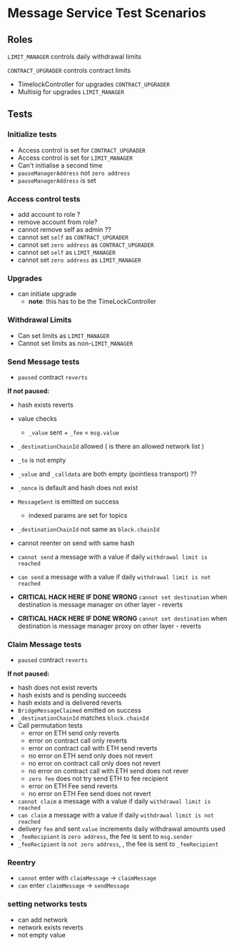 # Message Service Test Scenarios


## Roles

`LIMIT_MANAGER` controls daily withdrawal limits

`CONTRACT_UPGRADER` controls contract limits

- TimelockController for upgrades `CONTRACT_UPGRADER`
- Multisig for upgrades `LIMIT_MANAGER`

## Tests

### Initialize tests
 - Access control is set for `CONTRACT_UPGRADER`
 - Access control is set for `LIMIT_MANAGER`
 - Can't initialise a second time
 - `pauseManagerAddress` not `zero address`
 - `pauseManagerAddress` is set

### Access control tests
- add account to role ?
- remove account from role?
- cannot remove self as admin ??
- cannot set `self` as `CONTRACT_UPGRADER`
- cannot set `zero address` as `CONTRACT_UPGRADER`
- cannot set `self` as `LIMIT_MANAGER`
- cannot set `zero address` as `LIMIT_MANAGER`

### Upgrades
- can initiate upgrade
  - **note**: this has to be the TimeLockController


### Withdrawal Limits
- Can set limits as `LIMIT_MANAGER`
- Cannot set limits as non-`LIMIT_MANAGER`

### Send Message tests
- `paused` contract `reverts`

 **If not paused:**
- hash exists reverts
- value checks
  - `_value` sent + `_fee` = `msg.value`
- `_destinationChainId` allowed ( is there an allowed network list )
- `_to` is not empty
- `_value` and `_calldata` are both empty (pointless transport) ??
- `_nonce` is default and hash does not exist
- `MessageSent` is emitted on success
  - indexed params are set for topics
- `_destinationChainId` not same as `block.chainId`
- cannot reenter on send with same hash
- `cannot send` a message with a value if daily `withdrawal limit is reached`
- `can send` a message with a value if daily `withdrawal limit is not reached`

- **CRITICAL HACK HERE IF DONE WRONG** `cannot set destination` when destination is message manager on other layer - reverts
- **CRITICAL HACK HERE IF DONE WRONG** `cannot set destination` when destination is message manager proxy on other layer - reverts

### Claim Message tests
- `paused` contract `reverts`

 **If not paused:**
- hash does not exist reverts
- hash exists and is pending succeeds
- hash exists and is delivered reverts
- `BridgeMessageClaimed` emitted on success
- `_destinationChainId` matches `block.chainId`
- Call permutation tests
  - error on ETH send only reverts
  - error on contract call only reverts
  - error on contract call with ETH send reverts
  - no error on ETH send only does not revert
  - no error on contract call only does not revert
  - no error on contract call with ETH send does not rever
  - `zero fee` does not try send ETH to fee recipient
  - error on ETH Fee send reverts
  - no error on ETH Fee send does not revert
- `cannot claim` a message with a value if daily `withdrawal limit is reached`
- `can claim` a message with a value if daily `withdrawal limit is not reached`
- delivery `fee` and sent `value` increments daily withdrawal amounts used
- `_feeRecipient` is `zero address`, the fee is sent to `msg.sender`
- `_feeRecipient` is `not zero address`, , the fee is sent to `_feeRecipient`

### Reentry
- `cannot` enter with `claimMessage` -> `claimMessage`
- `can` enter `claimMessage` -> `sendMessage`

### setting networks tests
- can add network
- network exists reverts
- not empty value